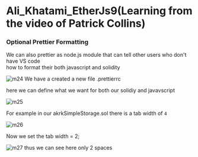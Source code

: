 # Ali_Khatami_EtherJs9(Learning from the video of Patrick Collins)

###  Optional Prettier Formatting

We can also prettier as node.js module that can tell other users who don't have VS code <br>
how to format their both javascript and solidity <br>

![m24](https://github.com/C191068/Ali_Khatami_EtherJs9/assets/89090776/6cc6ba69-9a50-4c33-b058-37a2f6794198)
We have a created a new file .prettierrc <br>

here we can define what we want for both our solidiy and javavscript <br>

![m25](https://github.com/C191068/Ali_Khatami_EtherJs9/assets/89090776/5e85eb1e-58f7-409d-b629-9c36c9fe0e74)

For example in our akrkSimpleStorage.sol there is a tab width of ```4``` <br>

![m26](https://github.com/C191068/Ali_Khatami_EtherJs9/assets/89090776/b1ebdc0b-ad90-45b0-9c7b-f1009a6f18f9)

Now we set the tab width = 2;

![m27](https://github.com/C191068/Ali_Khatami_EtherJs9/assets/89090776/581d40f4-37f7-4ac1-8dce-16ab0db7e7ca)
thus we can see here only 2 spaces <br>

